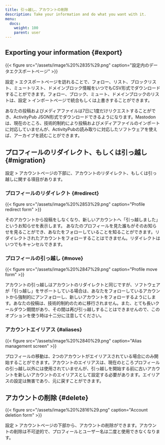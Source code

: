 ```yaml
---
title: 引っ越し、アカウントの削除
description: Take your information and do what you want with it.
menu:
  docs:
    weight: 100
    parent: user
---
```


## Exporting your information {#export}

{{< figure src="/assets/image%20%2835%29.png" caption="設定内のデータエクスポートページ" >}}

設定 &gt; エクスポートページを訪れることで、フォロー、リスト、ブロックリスト、ミュートリスト、ドメインブロック情報をいつでもCSV形式でダウンロードすることができます。フォロー、ブロック、ミュート、ドメインブロックのリストは、設定 &gt; インポートページで統合もしくは上書きすることができます。

あなたの投稿およびメディアファイルは7日に1度だけリクエストすることができ、ActivityPub JSON形式でダウンロードできるようになります。Mastodonは、現在のところ、技術的制約により投稿およびメディアファイルのインポートに対応していませんが、ActivityPubの読み取りに対応したソフトウェアを使えば、アーカイブを読むことができます。


## プロフィールのリダイレクト、もしくは引っ越し {#migration}

設定 &gt; アカウントページの下部に、アカウントのリダイレクト、もしくは引っ越しに関する項目があります。

### プロフィールのリダイレクト {#redirect}

{{< figure src="/assets/image%20%2853%29.png" caption="Profile redirect form" >}}

そのアカウントから投稿をしなくなり、新しいアカウントへ「引っ越しました」というお知らせを表示します。
あなたのプロフィールを見た誰もがそのお知らせを見ることができ、あなたをフォローしていることを知ることができます。リダイレクトされたアカウントをフォローすることはできません。リダイレクトはいつでもキャンセルできます。

### プロフィールの引っ越し {#move}

{{< figure src="/assets/image%20%2847%29.png" caption="Profile move form" >}}

アカウントの引っ越しはアカウントのリダイレクトと同じですが、ソフトウェアが「引っ越し」をサポートしている場合は、あなたをフォローしているアカウントから強制的にアンフォローし、新しいアカウントをフォローするようにします。あなたの投稿は、技術的制約のために移行されません。また、とても長いクールダウン期間があり、その間は再び引っ越しすることはできませんので、このオプションを使う時は十二分に注意してください。


### アカウントエイリアス {#aliases}

{{< figure src="/assets/image%20%2840%29.png" caption="Alias management screen" >}}

プロフィールの移動は、2つのアカウントがエイリアスされている場合にのみ開始することができます。アカウントのエイリアスは、現在のところプロフィールの引っ越し以外には使用されていませんが、引っ越しを開始する前に古いアカウントを新しいアカウントのエイリアスとして設定する必要があります。エイリアスの設定は無害であり、元に戻すことができます。


## アカウントの削除 {#delete}

{{< figure src="/assets/image%20%2816%29.png" caption="Account deletion form" >}}

設定 &gt; アカウントページの下部から、アカウントの削除ができます。アカウントの削除は不可逆的で、プロフィールとユーザー名は二度と使用できなくなります。

